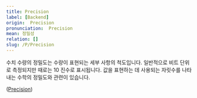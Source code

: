 ```yaml
---
title: Precision
label: [Backend]
origin:  Precision
pronunciation:  Precision
mean: 정밀성
relation: []
slug: /P/Precision
---
```


<content>
<p>수치 수량의 정밀도는 수량이 표현되는 세부 사항의 척도입니다. 일반적으로 비트 단위로 측정되지만 때로는 10 진수로 표시됩니다. 값을 표현하는 데 사용되는 자릿수를 나타내는 수학의 정밀도와 관련이 있습니다.</p><p>(<a href="https://en.wikipedia.org/wiki/Precision_(computer_science)">Precision</a>)</p>
</content>
